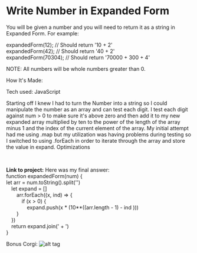 # Write Number in Expanded Form

You will be given a number and you will need to return it as a string in Expanded Form. For example:<br>

expandedForm(12); // Should return '10 + 2'<br>
expandedForm(42); // Should return '40 + 2'<br>
expandedForm(70304); // Should return '70000 + 300 + 4'<br>

NOTE: All numbers will be whole numbers greater than 0.<br>

How It's Made:

Tech used: JavaScript

Starting off I knew I had to turn the Number into a string so I could manipulate the number as an array and can test each digit. I test each digit against num > 0 to make sure it's above zero and then add it to my new expanded array multiplied by ten to the power of the length of the array minus 1 and the index of the current element of the array. My initial attempt had me using .map but my utilization was having problems during testing so I switched to using .forEach in order to iterate through the array and store the value in expand.
Optimizations

&nbsp;&nbsp;&nbsp;&nbsp;&nbsp;&nbsp;


**Link to project:**
Here was my final answer:<br>
function expandedForm(num) {<br>
let arr = num.toString().split('')<br>
  &emsp;let expand = []<br>
  &emsp;&emsp;arr.forEach((x, ind) => {<br>
    &emsp;&emsp;&emsp;if (x > 0) {<br>
      &emsp;&emsp;&emsp;&emsp;expand.push(x * (10**((arr.length - 1) - ind )))<br>
    &emsp;&emsp;}<br>
  &emsp;})<br>
  &emsp;return expand.join(' + ')<br>
}<br>

Bonus Corgi:
![alt tag](http://placecorgi.com/1200/650)

